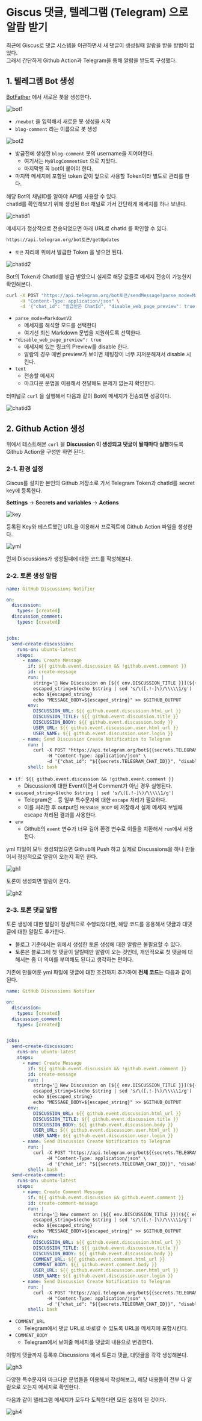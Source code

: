 # Giscus 댓글, 텔레그램 (Telegram) 으로 알람 받기

최근에 Giscus로 댓글 시스템을 이관하면서 새 댓글이 생성될때 알람을 받을 방법이 없었다.  
그래서 간단하게 Github Action과 Telegram을 통해 알람을 받도록 구성했다.

## 1. 텔레그램 Bot 생성

[BotFather](https://telegram.me/BotFather) 에서 새로운 봇을 생성한다.

![bot1](./images/bot1.png)

- `/newbot` 을 입력해서 새로운 봇 생성을 시작
- `blog-comment` 라는 이름으로 봇 생성

![bot2](./images/bot2.png)

- 방금전에 생성한 `blog-comment` 봇의 username을 지어야한다.
  - 여기서는 `MyBlogCommentBot` 으로 지었다.
  - 마지막엔 꼭 bot이 붙어야 한다.
- 마지막 메세지에 포함된 token 값이 앞으로 사용할 Token이라 별도로 관리를 한다.

해당 Bot의 채널ID를 알아야 API를 사용할 수 있다.  
chatId를 확인해보기 위해 생성된 Bot 채널로 가서 간단하게 메세지를 하나 보낸다.

![chatid1](./images/chatid1.png)

메세지가 정상적으로 전송되었으면 아래 URL로 chatId 를 확인할 수 있다.

```bash
https://api.telegram.org/bot토큰/getUpdates
```
- `토큰` 자리에 위에서 발급한 Token 을 넣으면 된다.

![chatid2](./images/chatid2.png)

Bot의 Token과 ChatId를 발급 받았으니 실제로 해당 값들로 메세지 전송이 가능한지 확인해본다.

```bash
curl -X POST "https://api.telegram.org/bot토큰/sendMessage?parse_mode=MarkdownV2" \
     -H "Content-Type: application/json" \
     -d '{"chat_id": "발급받은 ChatId", "disable_web_page_preview": true, "text": "`const a = api()` 잘가냐"}'
```

- `parse_mode=MarkdownV2`
  - 메세지를 해석할 모드를 선택한다
  - 여기선 최신 Markdown 문법을 지원하도록 선택한다.
- `"disable_web_page_preview": true`
  - 메세지에 있는 링크의 Preview를 disable 한다.
  - 알람의 경우 매번 preview가 보이면 채팅창이 너무 지저분해져서 disable 시킨다.
- `text`
  - 전송할 메세지
  - 마크다운 문법을 이용해서 전달해도 문제가 없는지 확인한다.

터미널로 `curl` 을 실행해서 다음과 같이 Bot에 메세지가 전송되면 성공이다.

![chatid3](./images/chatid3.png)

## 2. Github Action 생성

위에서 테스트해본 `curl` 을 **Discussion 이 생성되고 댓글이 될때마다 실행**하도록 Github Action을 구성만 하면 된다.  
  
### 2-1. 환경 설정

Giscus를 설치한 본인의 Github 저장소로 가서 Telegram Token과 chatId를 secret key에 등록한다.  
  
**Settings** -> **Secrets and variables** -> **Actions**

![key](./images/key.png)

등록된 Key와 테스트했던 URL을 이용해서 프로젝트에 Github Action 파일을 생성한다.

![yml](./images/yml.png)

먼저 Discussions가 생성될때에 대한 코드를 작성해본다.

### 2-2. 토론 생성 알람

```yml
name: GitHub Discussions Notifier

on:
  discussion:
    types: [created]
  discussion_comment:
    types: [created]


jobs:
  send-create-discussion:
    runs-on: ubuntu-latest
    steps:
      - name: Create Message
        if: ${{ github.event.discussion && !github.event.comment }}
        id: create-message
        run: |
          string='🐛 New Discussion on [${{ env.DISCUSSION_TITLE }}](${{ env.DISCUSSION_URL }}) \nby[@${{ env.USER_NAME }}](${{ env.USER_URL }}) \n\n${{ env.DISCUSSION_BODY }}"'
          escaped_string=$(echo $string | sed 's/\([.!-]\)/\\\\\1/g')
          echo ${escaped_string}
          echo "MESSAGE_BODY=${escaped_string}" >> $GITHUB_OUTPUT
        env:
          DISCUSSION_URL: ${{ github.event.discussion.html_url }}
          DISCUSSION_TITLE: ${{ github.event.discussion.title }}
          DISCUSSION_BODY: ${{ github.event.discussion.body }}
          USER_URL: ${{ github.event.discussion.user.html_url }}
          USER_NAME: ${{ github.event.discussion.user.login }}
      - name: Send Discussion Create Notification to Telegram
        run: |
          curl -X POST "https://api.telegram.org/bot${{secrets.TELEGRAM_TOKEN}}/sendMessage?parse_mode=MarkdownV2" \
               -H "Content-Type: application/json" \
               -d '{"chat_id": "${{secrets.TELEGRAM_CHAT_ID}}", "disable_web_page_preview": true, "text": "${{ steps.create-message.outputs.MESSAGE_BODY }}"'
        shell: bash
```

- `if: ${{ github.event.discussion && !github.event.comment }}`
  - Discussion에 대한 Event이면서 Comment가 아닌 경우 실행된다.
- `escaped_string=$(echo $string | sed 's/\([.!-]\)/\\\\\1/g')` 
  - Telegram은 `.` 등 일부 특수문자에 대한 `escape` 처리가 필요하다.
  - 이를 처리한 후 output인 `MESSAGE_BODY` 에 저장해서 실제 메세지 보낼때 escape 처리된 결과를 사용한다.
- `env`
  - Github의 `event` 변수가 너무 길어 환경 변수로 이들을 치환해서 `run`에서 사용한다.

yml 파일이 모두 생성되었으면 Github에 Push 하고 실제로 Discussions을 하나 만들어서 정상적으로 알람이 오는지 확인 한다.

![gh1](./images/gh1.png)

토론이 생성되면 알람이 온다.

![gh2](./images/gh2.png)

### 2-3. 토론 댓글 알람

토론 생성에 대한 알람이 정상적으로 수행되었다면, 해당 코드를 응용해서 댓글과 대댓글에 대한 알람도 추가한다.

- 블로그 기준에서는 위에서 생성한 토론 생성에 대한 알람은 불필요할 수 있다.
- 토론은 블로그에 첫 댓글이 달릴때만 알람이 오는 것인데, 개인적으로 첫 댓글에 대해서는 좀 더 의미를 부여해도 된다고 생각하는 편이다.

기존에 만들어둔 yml 파일에 댓글에 대한 조건까지 추가하여 **전체 코드**는 다음과 같이 된다.

```yml
name: GitHub Discussions Notifier

on:
  discussion:
    types: [created]
  discussion_comment:
    types: [created]


jobs:
  send-create-discussion:
    runs-on: ubuntu-latest
    steps:
      - name: Create Message
        if: ${{ github.event.discussion && !github.event.comment }}
        id: create-message
        run: |
          string='🐛 New Discussion on [${{ env.DISCUSSION_TITLE }}](${{ env.DISCUSSION_URL }}) \nby[@${{ env.USER_NAME }}](${{ env.USER_URL }}) \n\n${{ env.DISCUSSION_BODY }}"'
          escaped_string=$(echo $string | sed 's/\([.!-]\)/\\\\\1/g')
          echo ${escaped_string}
          echo "MESSAGE_BODY=${escaped_string}" >> $GITHUB_OUTPUT
        env:
          DISCUSSION_URL: ${{ github.event.discussion.html_url }}
          DISCUSSION_TITLE: ${{ github.event.discussion.title }}
          DISCUSSION_BODY: ${{ github.event.discussion.body }}
          USER_URL: ${{ github.event.discussion.user.html_url }}
          USER_NAME: ${{ github.event.discussion.user.login }}
      - name: Send Discussion Create Notification to Telegram
        run: |
          curl -X POST "https://api.telegram.org/bot${{secrets.TELEGRAM_TOKEN}}/sendMessage?parse_mode=MarkdownV2" \
               -H "Content-Type: application/json" \
               -d '{"chat_id": "${{secrets.TELEGRAM_CHAT_ID}}", "disable_web_page_preview": true, "text": "${{ steps.create-message.outputs.MESSAGE_BODY }}"'
        shell: bash
  send-create-comment:
    runs-on: ubuntu-latest
    steps:
      - name: Create Comment Message
        if: ${{ github.event.discussion && github.event.comment }}
        id: create-comment-message
        run: |
          string='💬 New comment on [${{ env.DISCUSSION_TITLE }}](${{ env.COMMENT_URL }}) \nby[@${{ env.USER_NAME }}](${{ env.USER_URL }}) \n\n${{ env.COMMENT_BODY }}"'
          escaped_string=$(echo $string | sed 's/\([.!-]\)/\\\\\1/g')
          echo ${escaped_string}
          echo "MESSAGE_BODY=${escaped_string}" >> $GITHUB_OUTPUT
        env:
          DISCUSSION_URL: ${{ github.event.discussion.html_url }}
          DISCUSSION_TITLE: ${{ github.event.discussion.title }}
          DISCUSSION_BODY: ${{ github.event.discussion.body }}
          COMMENT_URL: ${{ github.event.comment.html_url }}
          COMMENT_BODY: ${{ github.event.comment.body }}
          USER_URL: ${{ github.event.discussion.user.html_url }}
          USER_NAME: ${{ github.event.discussion.user.login }}
      - name: Send Discussion Create Notification to Telegram
        run: |
          curl -X POST "https://api.telegram.org/bot${{secrets.TELEGRAM_TOKEN}}/sendMessage?parse_mode=MarkdownV2" \
               -H "Content-Type: application/json" \
               -d '{"chat_id": "${{secrets.TELEGRAM_CHAT_ID}}", "disable_web_page_preview": true, "text": "${{ steps.create-comment-message.outputs.MESSAGE_BODY }}"'
        shell: bash
```

- `COMMENT_URL`
  - Telegram에서 댓글 URL로 바로갈 수 있도록 URL을 메세지에 포함시킨다.
- `COMMENT_BODY`
  - Telegram에서 보여줄 메세지를 댓글의 내용으로 변경한다.


이렇게 댓글까지 등록후 Discussions 에서 토론과 댓글, 대댓글을 각각 생성해본다.

![gh3](./images/gh3.png)

다양한 특수문자와 마크다운 문법들을 이용해서 작성해보고, 해당 내용들이 전부 다 알람으로 오는지 메세지로 확인한다.  
  
다음과 같이 텔레그램 메세지가 모두다 도착한다면 모든 설정이 된 것이다.

![gh4](./images/gh4.png)

